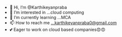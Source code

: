 - 👋 Hi, I’m @Karthikeyanpraba
- 👀 I’m interested in ...cloud computing
- 🌱 I’m currently learning ...MCA
- 📫 How to reach me ...karthikeyanpraba0@gmail.com
- 💕 Eager to work on cloud based companies😍😍

